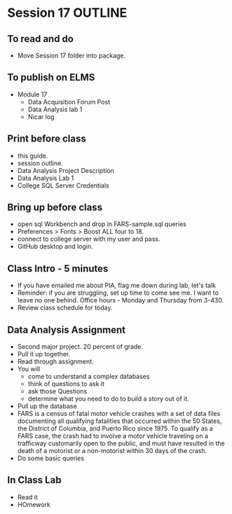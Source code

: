 # Session 17 OUTLINE

## To read and do
* Move Session 17 folder into package.  

## To publish on ELMS
* Module 17
  * Data Acquisition Forum Post
  * Data Analysis lab 1
  * Nicar log

## Print before class
* this guide.
* session outline.
* Data Analysis Project Description
* Data Analysis Lab 1  
* College SQL Server Credentials

## Bring up before class
* open sql Workbench and drop in FARS-sample.sql queries
* Preferences > Fonts > Boost ALL four to 18.
* connect to college server with my user and pass.
* GitHub desktop and login.


## Class Intro - 5 minutes
* If you have emailed me about PIA, flag me down during lab, let's talk
* Reminder: if you are struggling, set up time to come see me.  I want to leave no one behind. Office hours - Monday and Thursday from 3-430.
* Review class schedule for today.

## Data Analysis Assignment
* Second major project. 20 percent of grade.
* Pull it up together.
* Read through assignment.
* You will
  * come to understand a complex databases
  * think of questions to ask it
  * ask those Questions
  * determine what you need to do to build a story out of it.
* Pull up the database
* FARS is a census of fatal motor vehicle crashes with a set of data files documenting all qualifying fatalities that occurred within the 50 States, the District of Columbia, and Puerto Rico since 1975. To qualify as a FARS case, the crash had to involve a motor vehicle traveling on a trafficway customarily open to the public, and must have resulted in the death of a motorist or a
non-motorist within 30 days of the crash.
* Do some basic queries   

## In Class Lab
* Read it
* HOmework

